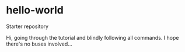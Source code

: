 # hello-world
Starter repository

Hi, going through the tutorial and blindly following all commands.
I hope there's no buses involved...
